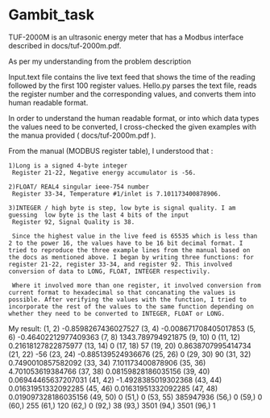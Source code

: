 # Gambit_task

TUF-2000M is an ultrasonic energy meter that has a Modbus interface described in docs/tuf-2000m.pdf.

As per my understanding from the problem description 

Input.text file contains the live text feed that shows the time of the reading followed by the first 100 register values.
Hello.py parses the text file, reads the register number and the corresponding values, and converts them into human readable format. 

In order to understand the human readable format, or into which data types the values need to be converted, I cross-checked the given examples with the manua provided ( docs/tuf-2000m.pdf ).

 From the manual (MODBUS register table), I understood that :
 
    1)Long is a signed 4-byte integer
     Register 21-22, Negative energy accumulator is -56.

    2)FLOAT/ REAL4 singular ieee-754 number
     Register 33-34, Temperature #1/inlet is 7.101173400878906.
    
    3)INTEGER / high byte is step, low byte is signal quality. I am guessing  low byte is the last 4 bits of the input
     Register 92, Signal Quality is 38.
     
     Since the highest value in the live feed is 65535 which is less than 2 to the power 16, the values have to be 16 bit decimal format. I tried to reproduce the three example lines from the manual based on the docs as mentioned above. I began by writing three functions: for register 21-22, register 33-34, and register 92. This involved conversion of data to LONG, FLOAT, INTEGER respectivily.
     
     Where it involved more than one register, it involved conversion from current format to hexadecimal so that concanating the values is possible. After verifying the values with the function, I tried to incorporate the rest of the values to the same function depending on whether they need to be converted to INTEGER, FLOAT or LONG. 

My result:
(1, 2) -0.8598267436027527
(3, 4) -0.008671708405017853
(5, 6) -0.46402212977409363
(7, 8) 1343.789794921875
(9, 10) 0
(11, 12) 0.21618127822875977
(13, 14) 0
(17, 18) 57
(19, 20) 0.8638707995414734
(21, 22) -56
(23, 24) -0.885139524936676
(25, 26) 0
(29, 30) 90
(31, 32) 0.7490010857582092
(33, 34) 7.101173400878906
(35, 36) 4.701053619384766
(37, 38) 0.08159828186035156
(39, 40) 0.06944465637207031
(41, 42) -1.4928385019302368
(43, 44) 0.01631951332092285
(45, 46) 0.01631951332092285
(47, 48) 0.019097328186035156
(49, 50) 0
(51,) 0
(53, 55) 385947936
(56,) 0
(59,) 0
(60,) 255
(61,) 120
(62,) 0
(92,) 38
(93,) 3501
(94,) 3501
(96,) 1

 
